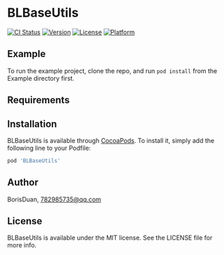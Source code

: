 # BLBaseUtils

[![CI Status](https://img.shields.io/travis/BorisDuan/BLBaseUtils.svg?style=flat)](https://travis-ci.org/BorisDuan/BLBaseUtils)
[![Version](https://img.shields.io/cocoapods/v/BLBaseUtils.svg?style=flat)](https://cocoapods.org/pods/BLBaseUtils)
[![License](https://img.shields.io/cocoapods/l/BLBaseUtils.svg?style=flat)](https://cocoapods.org/pods/BLBaseUtils)
[![Platform](https://img.shields.io/cocoapods/p/BLBaseUtils.svg?style=flat)](https://cocoapods.org/pods/BLBaseUtils)

## Example

To run the example project, clone the repo, and run `pod install` from the Example directory first.

## Requirements

## Installation

BLBaseUtils is available through [CocoaPods](https://cocoapods.org). To install
it, simply add the following line to your Podfile:

```ruby
pod 'BLBaseUtils'
```

## Author

BorisDuan, 782985735@qq.com

## License

BLBaseUtils is available under the MIT license. See the LICENSE file for more info.
